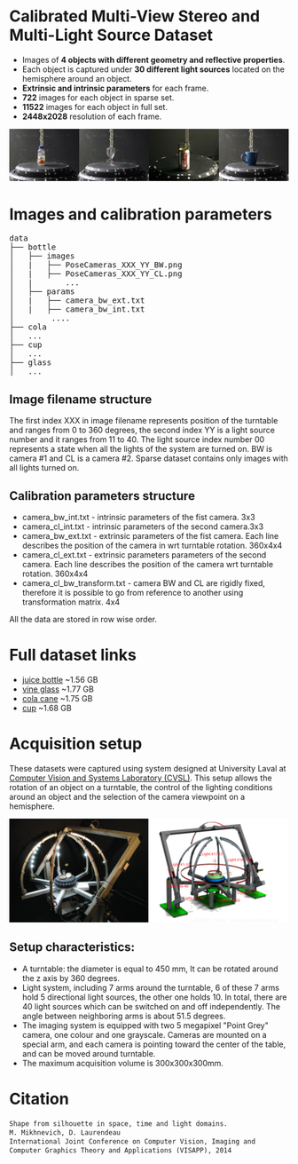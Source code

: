 # Calibrated Multi-View Stereo and Multi-Light Source Dataset

+ Images of **4 objects with different geometry and reflective properties**.
+ Each object is captured under **30 different light sources** located on the hemisphere around an object.
+ **Extrinsic and intrinsic parameters** for each frame.
+ **722** images for each object in sparse set.
+ **11522** images for each object in full set.
+ **2448x2028**  resolution of each frame.

![dataset objects](./images/objects.png)

# Images and calibration parameters

<pre>
data
├── bottle
│   ├── images
│   |   ├── PoseCameras_XXX_YY_BW.png
│   |   ├── PoseCameras_XXX_YY_CL.png
│   |       ...
│   ├── params
│   |   ├── camera_bw_ext.txt
│   |   ├── camera_bw_int.txt
│        ....
├── cola
│   ...
├── cup
│   ...
├── glass
│   ...
</pre>
## Image filename structure
The first index XXX in image filename represents position of the turntable and ranges from 0 to 360 degrees, the second index YY is a light source number and it ranges from 11 to 40. The light source index number 00 represents a state when all the lights of the system are turned on. BW is camera #1 and CL is a camera #2. Sparse dataset contains only images with all lights turned on.

## Calibration parameters structure
+ camera_bw_int.txt - intrinsic parameters of the fist camera. 3x3
+ camera_cl_int.txt - intrinsic parameters of the second camera.3x3
+ camera_bw_ext.txt - extrinsic parameters of the fist camera. Each line describes the position of the camera in wrt turntable rotation. 360x4x4
+ camera_cl_ext.txt - extrinsic parameters parameters of the second camera. Each line describes the position of the camera wrt turntable rotation. 360x4x4
+ camera_cl_bw_transform.txt - camera BW and CL are rigidly fixed, therefore it is possible to go from reference to another using transformation matrix. 4x4

All the data are stored in row wise order.

# Full dataset links

+ [juice bottle](https://1drv.ms/u/s!Ams3viyFsmvDgQTB61f_-ATXjjJV?e=cSJGdH) ~1.56 GB
+ [vine glass](https://1drv.ms/u/s!Ams3viyFsmvDgQancHZrkvskR04o?e=3arQFj) ~1.77 GB
+ [cola cane](https://1drv.ms/u/s!Ams3viyFsmvDgQWxygzpbF0nKwz9?e=muNNv5) ~1.75 GB
+ [cup](https://1drv.ms/u/s!Ahibo8wnfqvFsH4pP1-neX8xcVNK?e=7e3iUY) ~1.68 GB

# Acquisition setup

These datasets were captured using system designed at University Laval at [Computer Vision and Systems Laboratory (CVSL)](http://vision.gel.ulaval.ca).
This setup allows the rotation of an object on a turntable, the control of the lighting conditions around an object and the selection of the camera viewpoint on a hemisphere.

![acquisition setup](./images/setup.png)

## Setup characteristics:
+ A turntable: the diameter is equal to 450 mm, It can be rotated around the z axis by 360 degrees.
+ Light system, including 7 arms around the turntable, 6 of these 7 arms hold 5 directional
light sources, the other one holds 10. In total, there are 40 light sources which can be switched on and off independently.
The angle between neighboring arms is about 51.5 degrees.
+ The imaging system is equipped with two 5 megapixel "Point Grey" camera, one colour and one grayscale.  Cameras are mounted on a special arm, and each camera is pointing toward the center of the table, and can be moved around turntable.
+ The maximum acquisition volume is 300x300x300mm.

# Citation
    Shape from silhouette in space, time and light domains.
    M. Mikhnevich, D. Laurendeau
    International Joint Conference on Computer Vision, Imaging and Computer Graphics Theory and Applications (VISAPP), 2014